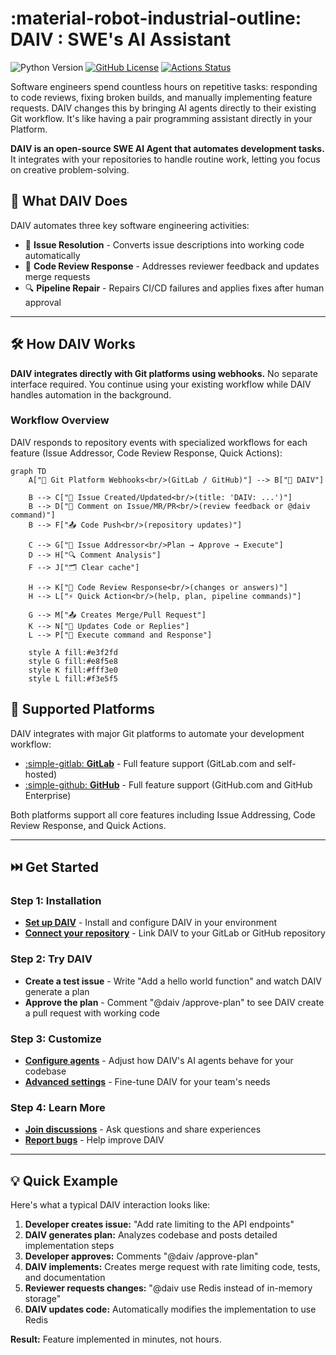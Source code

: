 # **:material-robot-industrial-outline: DAIV** : SWE's AI Assistant

![Python Version](https://img.shields.io/python/required-version-toml?tomlFilePath=https%3A%2F%2Fraw.githubusercontent.com%2Fsrtab%2Fdaiv%2Fmain%2Fpyproject.toml)
[![GitHub License](https://img.shields.io/github/license/srtab/daiv)](https://github.com/srtab/daiv/blob/main/LICENSE)
[![Actions Status](https://github.com/srtab/daiv/actions/workflows/ci.yml/badge.svg)](https://github.com/srtab/daiv/actions)

Software engineers spend countless hours on repetitive tasks: responding to code reviews, fixing broken builds, and manually implementing feature requests. DAIV changes this by bringing AI agents directly to their existing Git workflow. It's like having a pair programming assistant directly in your Platform.

**DAIV is an open-source SWE AI Agent that automates development tasks.** It integrates with your repositories to handle routine work, letting you focus on creative problem-solving.

## 🎯 What DAIV Does

DAIV automates three key software engineering activities:

- 🚀 **Issue Resolution** - Converts issue descriptions into working code automatically
- 🔄 **Code Review Response** - Addresses reviewer feedback and updates merge requests
- 🔍 **Pipeline Repair** - Repairs CI/CD failures and applies fixes after human approval

---

## 🛠️ How DAIV Works

**DAIV integrates directly with Git platforms using webhooks.** No separate interface required. You continue using your existing workflow while DAIV handles automation in the background.

### Workflow Overview

DAIV responds to repository events with specialized workflows for each feature (Issue Addressor, Code Review Response, Quick Actions):

```mermaid
graph TD
    A["🔔 Git Platform Webhooks<br/>(GitLab / GitHub)"] --> B["🤖 DAIV"]

    B --> C["📝 Issue Created/Updated<br/>(title: 'DAIV: ...')"]
    B --> D["💬 Comment on Issue/MR/PR<br/>(review feedback or @daiv command)"]
    B --> F["📤 Code Push<br/>(repository updates)"]

    C --> G["🚀 Issue Addressor<br/>Plan → Approve → Execute"]
    D --> H["🔍 Comment Analysis"]
    F --> J["🗂️ Clear cache"]

    H --> K["💬 Code Review Response<br/>(changes or answers)"]
    H --> L["⚡ Quick Action<br/>(help, plan, pipeline commands)"]

    G --> M["📤 Creates Merge/Pull Request"]
    K --> N["📝 Updates Code or Replies"]
    L --> P["💬 Execute command and Response"]

    style A fill:#e3f2fd
    style G fill:#e8f5e8
    style K fill:#fff3e0
    style L fill:#f3e5f5
```

## 🔌 Supported Platforms

DAIV integrates with major Git platforms to automate your development workflow:

- [:simple-gitlab: **GitLab**](https://gitlab.com) - Full feature support (GitLab.com and self-hosted)
- [:simple-github: **GitHub**](https://github.com) - Full feature support (GitHub.com and GitHub Enterprise)

Both platforms support all core features including Issue Addressing, Code Review Response, and Quick Actions.

---

## ⏭️ Get Started

### **Step 1: Installation**
- **[Set up DAIV](getting-started/up-and-running.md)** - Install and configure DAIV in your environment
- **[Connect your repository](getting-started/configuration.md)** - Link DAIV to your GitLab or GitHub repository

### **Step 2: Try DAIV**
- **Create a test issue** - Write "Add a hello world function" and watch DAIV generate a plan
- **Approve the plan** - Comment "@daiv /approve-plan" to see DAIV create a pull request with working code

### **Step 3: Customize**
- **[Configure agents](ai-agents/overview.md)** - Adjust how DAIV's AI agents behave for your codebase
- **[Advanced settings](configuration/yaml-config.md)** - Fine-tune DAIV for your team's needs

### **Step 4: Learn More**
- **[Join discussions](https://github.com/srtab/daiv/discussions)** - Ask questions and share experiences
- **[Report bugs](https://github.com/srtab/daiv/issues)** - Help improve DAIV

---

## 💡 Quick Example

Here's what a typical DAIV interaction looks like:

1. **Developer creates issue:** "Add rate limiting to the API endpoints"
2. **DAIV generates plan:** Analyzes codebase and posts detailed implementation steps
3. **Developer approves:** Comments "@daiv /approve-plan"
4. **DAIV implements:** Creates merge request with rate limiting code, tests, and documentation
5. **Reviewer requests changes:** "@daiv use Redis instead of in-memory storage"
6. **DAIV updates code:** Automatically modifies the implementation to use Redis

**Result:** Feature implemented in minutes, not hours.
